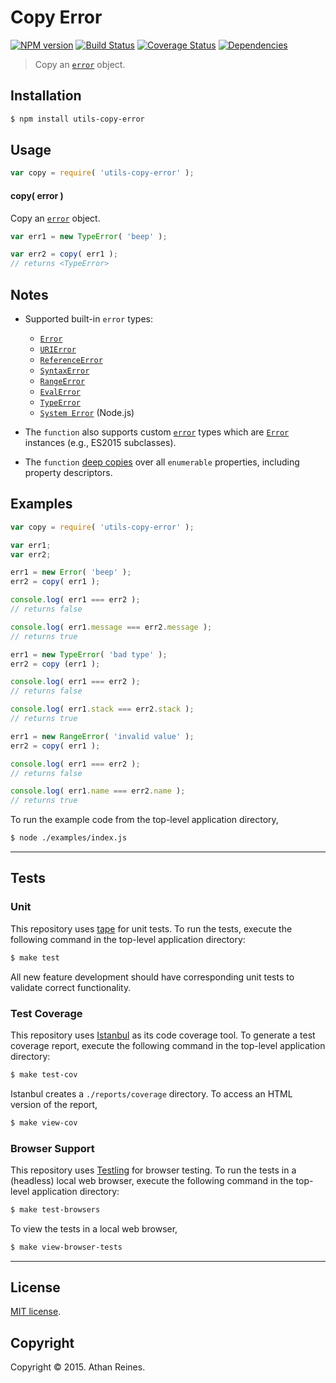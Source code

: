 Copy Error
===
[![NPM version][npm-image]][npm-url] [![Build Status][build-image]][build-url] [![Coverage Status][coverage-image]][coverage-url] [![Dependencies][dependencies-image]][dependencies-url]

> Copy an [`error`][js-error] object.


## Installation

``` bash
$ npm install utils-copy-error
```


## Usage

``` javascript
var copy = require( 'utils-copy-error' );
```

#### copy( error )

Copy an [`error`][js-error] object.

``` javascript
var err1 = new TypeError( 'beep' );

var err2 = copy( err1 );
// returns <TypeError>
```


## Notes

*	Supported built-in `error` types:
	-	[`Error`][js-error]
	- 	[`URIError`][js-uri-error]
	-	[`ReferenceError`][js-reference-error]
	-	[`SyntaxError`][js-syntax-error]
	-	[`RangeError`][js-range-error]
	-	[`EvalError`][js-eval-error]
	-	[`TypeError`][js-type-error]
	-	[`System Error`][node-system-error] (Node.js)

*	The `function` also supports custom [`error`][js-error] types which are [`Error`][js-error] instances (e.g., ES2015 subclasses).
*	The `function` [deep copies][utils-copy] over all `enumerable` properties, including property descriptors. 


## Examples

``` javascript
var copy = require( 'utils-copy-error' );

var err1;
var err2;

err1 = new Error( 'beep' );
err2 = copy( err1 );

console.log( err1 === err2 );
// returns false

console.log( err1.message === err2.message );
// returns true

err1 = new TypeError( 'bad type' );
err2 = copy (err1 );

console.log( err1 === err2 );
// returns false

console.log( err1.stack === err2.stack );
// returns true

err1 = new RangeError( 'invalid value' );
err2 = copy( err1 );

console.log( err1 === err2 );
// returns false

console.log( err1.name === err2.name );
// returns true
```

To run the example code from the top-level application directory,

``` bash
$ node ./examples/index.js
```


---
## Tests

### Unit

This repository uses [tape][tape] for unit tests. To run the tests, execute the following command in the top-level application directory:

``` bash
$ make test
```

All new feature development should have corresponding unit tests to validate correct functionality.


### Test Coverage

This repository uses [Istanbul][istanbul] as its code coverage tool. To generate a test coverage report, execute the following command in the top-level application directory:

``` bash
$ make test-cov
```

Istanbul creates a `./reports/coverage` directory. To access an HTML version of the report,

``` bash
$ make view-cov
```


### Browser Support

This repository uses [Testling][testling] for browser testing. To run the tests in a (headless) local web browser, execute the following command in the top-level application directory:

``` bash
$ make test-browsers
```

To view the tests in a local web browser,

``` bash
$ make view-browser-tests
```

<!-- [![browser support][browsers-image]][browsers-url] -->


---
## License

[MIT license](http://opensource.org/licenses/MIT). 


## Copyright

Copyright &copy; 2015. Athan Reines.


[npm-image]: http://img.shields.io/npm/v/utils-copy-error.svg
[npm-url]: https://npmjs.org/package/utils-copy-error

[build-image]: http://img.shields.io/travis/kgryte/utils-copy-error/master.svg
[build-url]: https://travis-ci.org/kgryte/utils-copy-error

[coverage-image]: https://img.shields.io/codecov/c/github/kgryte/utils-copy-error/master.svg
[coverage-url]: https://codecov.io/github/kgryte/utils-copy-error?branch=master

[dependencies-image]: http://img.shields.io/david/kgryte/utils-copy-error.svg
[dependencies-url]: https://david-dm.org/kgryte/utils-copy-error

[dev-dependencies-image]: http://img.shields.io/david/dev/kgryte/utils-copy-error.svg
[dev-dependencies-url]: https://david-dm.org/dev/kgryte/utils-copy-error

[github-issues-image]: http://img.shields.io/github/issues/kgryte/utils-copy-error.svg
[github-issues-url]: https://github.com/kgryte/utils-copy-error/issues

[browsers-image]: https://ci.testling.com/kgryte/utils-copy-error.png
[browsers-url]: https://ci.testling.com/kgryte/utils-copy-error

[tape]: https://github.com/substack/tape
[istanbul]: https://github.com/gotwarlost/istanbul
[testling]: https://ci.testling.com

[js-error]: https://developer.mozilla.org/en-US/docs/Web/JavaScript/Reference/Global_Objects/Error
[js-type-error]: https://developer.mozilla.org/en-US/docs/Web/JavaScript/Reference/Global_Objects/TypeError
[js-syntax-error]: https://developer.mozilla.org/en-US/docs/Web/JavaScript/Reference/Global_Objects/SyntaxError
[js-range-error]: https://developer.mozilla.org/en-US/docs/Web/JavaScript/Reference/Global_Objects/RangeError
[js-reference-error]: https://developer.mozilla.org/en-US/docs/Web/JavaScript/Reference/Global_Objects/ReferenceError
[js-uri-error]: https://developer.mozilla.org/en-US/docs/Web/JavaScript/Reference/Global_Objects/URIError
[js-eval-error]: https://developer.mozilla.org/en-US/docs/Web/JavaScript/Reference/Global_Objects/EvalError
[node-system-error]: https://nodejs.org/api/errors.html#errors_class_system_error

[utils-copy]: https://github.com/kgryte/utils-copy
